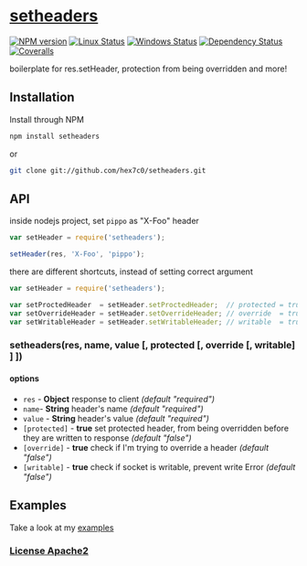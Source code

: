 # [setheaders](https://github.com/hex7c0/setheaders)

[![NPM version](https://img.shields.io/npm/v/setheaders.svg)](https://www.npmjs.com/package/setheaders)
[![Linux Status](https://img.shields.io/travis/hex7c0/setheaders.svg?label=linux-osx)](https://travis-ci.org/hex7c0/setheaders)
[![Windows Status](https://img.shields.io/appveyor/ci/hex7c0/setheaders.svg?label=windows)](https://ci.appveyor.com/project/hex7c0/setheaders)
[![Dependency Status](https://img.shields.io/david/hex7c0/setheaders.svg)](https://david-dm.org/hex7c0/setheaders)
[![Coveralls](https://img.shields.io/coveralls/hex7c0/setheaders.svg)](https://coveralls.io/r/hex7c0/setheaders)

boilerplate for res.setHeader, protection from being overridden and more!

## Installation

Install through NPM

```bash
npm install setheaders
```
or
```bash
git clone git://github.com/hex7c0/setheaders.git
```

## API

inside nodejs project, set `pippo` as "X-Foo" header
```js
var setHeader = require('setheaders');

setHeader(res, 'X-Foo', 'pippo');
```

there are different shortcuts, instead of setting correct argument
```js
var setHeader = require('setheaders');

var setProctedHeader  = setHeader.setProctedHeader;  // protected = true
var setOverrideHeader = setHeader.setOverrideHeader; // override  = true
var setWritableHeader = setHeader.setWritableHeader; // writable  = true
```

### setheaders(res, name, value [, protected [, override [, writable] ] ])

#### options

 - `res` - **Object** response to client *(default "required")*
 - `name`- **String** header's name *(default "required")*
 - `value` - **String** header's value *(default "required")*
 - `[protected]` - **true** set protected header, from being overridden before they are written to response *(default "false")*
 - `[override]` - **true** check if I'm trying to override a header *(default "false")*
 - `[writable]` - **true** check if socket is writable, prevent write Error *(default "false")*

## Examples

Take a look at my [examples](examples)

### [License Apache2](LICENSE)
